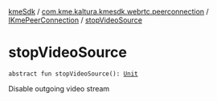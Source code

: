 [kmeSdk](../../index.md) / [com.kme.kaltura.kmesdk.webrtc.peerconnection](../index.md) / [IKmePeerConnection](index.md) / [stopVideoSource](./stop-video-source.md)

# stopVideoSource

`abstract fun stopVideoSource(): `[`Unit`](https://kotlinlang.org/api/latest/jvm/stdlib/kotlin/-unit/index.html)

Disable outgoing video stream

